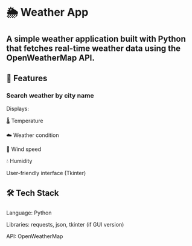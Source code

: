# 🌦️ Weather App
## A simple weather application built with Python that fetches real-time weather data using the OpenWeatherMap API.

## 🚀 Features
### Search weather by city name
Displays:

🌡️ Temperature

☁️ Weather condition

💨 Wind speed

💧 Humidity

User-friendly interface (Tkinter)

## 🛠️ Tech Stack
### 
Language: Python

Libraries: requests, json, tkinter (if GUI version)

API: OpenWeatherMap
